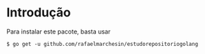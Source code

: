 # Introdução

Para instalar este pacote, basta usar
```
$ go get -u github.com/rafaelmarchesin/estudorepositoriogolang
```
